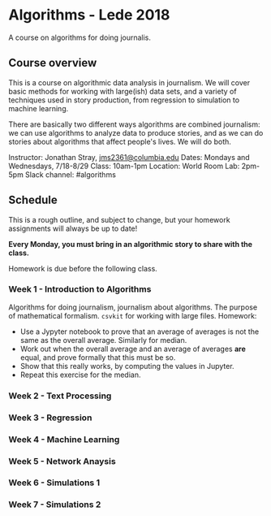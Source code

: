 # Algorithms - Lede 2018 
A course on algorithms for doing journalis.

## Course overview
This is a course on algorithmic data analysis in journalism. We will cover basic methods for working with large(ish) data sets, and a variety of techniques used in story production, from regression to simulation to machine learning.

There are basically two different ways algorithms are combined journalism: we can use algorithms to analyze data to produce stories, and as we can do stories about algorithms that affect people's lives. We will do both.

Instructor: Jonathan Stray, jms2361@columbia.edu
Dates: Mondays and Wednesdays, 7/18-8/29
Class: 10am-1pm
Location: World Room
Lab: 2pm-5pm
Slack channel: #algorithms

## Schedule 
This is a rough outline, and subject to change, but your homework assignments will always be up to date!

**Every Monday, you must bring in an algorithmic story to share with the class.**

Homework is due before the following class.


### Week 1 - Introduction to Algorithms
Algorithms for doing journalism, journalism about algorithms. The purpose of mathematical formalism. `csvkit` for working with large files.
Homework:

- Use a Jypyter notebook to prove that an average of averages is not the same as the overall average. Similarly for median. 
- Work out when the overall average and an average of averages **are** equal, and prove formally that this must be so.
- Show that this really works, by computing the values in Jupyter.
- Repeat this exercise for the median.

### Week 2 - Text Processing

### Week 3 - Regression

### Week 4 - Machine Learning

### Week 5 - Network Anaysis

### Week 6 - Simulations 1

### Week 7 - Simulations 2




